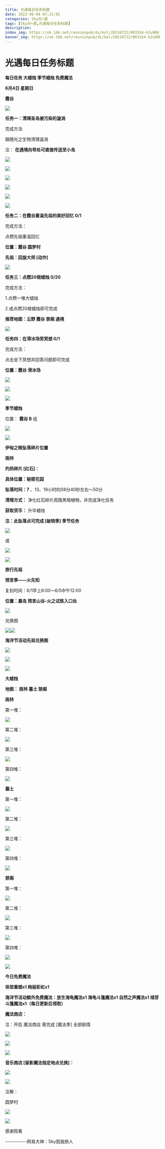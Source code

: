 ```yaml
---
title: 光遇每日任务标题
date: 2023-06-04 07:21:01
categories: Sky光•遇
tags: [Sky光•遇,光遇每日任务标题]
description: 
index_img: https://ok.166.net/reunionpub/ds/kol/20210722/001554-k2u90bj7ay.png?imageView&thumbnail=600x0&type=jpg
banner_img: https://ok.166.net/reunionpub/ds/kol/20210722/001554-k2u90bj7ay.png?imageView&thumbnail=600x0&type=jpg
---
```

# 光遇每日任务标题
**每日任务 大蜡烛 季节蜡烛 免费魔法**

 **6月4日 星期日**

 **霞谷**

![](https://img.166.net/reunionpub/ds/kol/20230604/002140-dcsf7komi3.jpg)

 **任务一：清理圣岛被污染的漩涡**

完成方法

跟随光之生物清理漩涡

注： **在遇境向导处可直接传送至小岛**

![](https://img.166.net/reunionpub/ds/kol/20230603/000407-vk4w6i2afg.jpg)

![](https://img.166.net/reunionpub/ds/kol/20230603/000415-3lecfz7hmg.jpg)

![](https://img.166.net/reunionpub/ds/kol/20230603/000431-wfr129t0gc.jpg)

![](https://img.166.net/reunionpub/ds/kol/20230603/000445-8j2yd7vs0e.jpg)

![](https://img.166.net/reunionpub/ds/kol/20230603/000453-9s3vn0zrhw.jpg)

![](https://img.166.net/reunionpub/ds/kol/20230603/000500-6dh8rcfksz.jpg)

 **任务二：在霞谷重温先祖的美好回忆 0/1**

完成方法：

点燃先祖重温回忆

 **位置：霞谷 圆梦村**

 **先祖：回旋大师 [动作]**

![](https://img.166.net/reunionpub/ds/kol/20230604/000805-fd87bmnalt.jpeg)

 **任务三：点燃20根蜡烛 0/20**

完成方法：

1.点燃一堆大蜡烛

2.或点燃20根蜡烛即可完成

 **推荐地图：云野 霞谷 禁阁 遇境**

![](https://img.166.net/reunionpub/ds/kol/20230604/000829-foh94e2rn0.jpg)

 **任务四：在滑冰场旁冥想 0/1**

完成方法：

点击坐下冥想并回答问题即可完成

 **位置：霞谷 滑冰场**

![](https://img.166.net/reunionpub/ds/kol/20230604/000843-vu2mwplina.jpg)

![](https://img.166.net/reunionpub/ds/kol/20230604/000850-o7vuec248s.jpg)

![](https://img.166.net/reunionpub/ds/kol/20230502/053253-tkp31d0r2j.png)

 **季节蜡烛**

位置： **霞谷 B** 组

![](https://img.166.net/reunionpub/ds/kol/20230603/235938-5fy1qi8tnm.png)

![](https://img.166.net/reunionpub/ds/kol/20230501/003537-boqnslm12s.png)

 **伊甸之眼坠落碎片位置**

 **雨林**

 **灼热碎片 [红石]：**

 **具体位置：秘密花园**

 **坠落时间：7** 、13、19小时的08分40秒左右～50分

 **清理方式：** 净化红石碎片周围黑暗植物，并完成净化任务

 **获取货币：** 升华蜡烛

 **注：此坠落点可完成  [破晓季] 季节任务**

![](https://img.166.net/reunionpub/ds/kol/20230604/002030-qbfv390k1g.png)

或

![](https://img.166.net/reunionpub/ds/kol/20230604/002043-83k5wzls0v.jpg)

![](https://img.166.net/reunionpub/ds/kol/20230501/003537-boqnslm12s.png)

 **旅行先祖**

 **预言季——火先知**

复刻时间：6/1早上6:00～6/5中午12:00

 **位置：晨岛 预言山谷-火之试炼入口处**

![](https://img.166.net/reunionpub/ds/kol/20230601/003149-9nrhui2m03.jpeg)

兑换图

![](https://img.166.net/reunionpub/ds/kol/20230601/003246-cgqy4r9nsa.jpg)![](https://img.166.net/reunionpub/ds/kol/20230501/003537-boqnslm12s.png)

 **海洋节活动先祖兑换图**

![](https://img.166.net/reunionpub/ds/kol/20230520/040300-zap2jkovds.jpg)

![](https://img.166.net/reunionpub/ds/kol/20230520/040310-ofs4cbrjhq.jpg)

![](https://img.166.net/reunionpub/ds/kol/20230501/003537-boqnslm12s.png)

 **大蜡烛**

 **地图： 雨林 暮土 禁阁**

 **雨林**

第一堆：

![](https://img.166.net/reunionpub/ds/kol/20230604/000052-4m3otpsk19.jpeg)

第二堆：

![](https://img.166.net/reunionpub/ds/kol/20230604/000136-a1kqzun9bw.jpeg)

第三堆：

![](https://img.166.net/reunionpub/ds/kol/20230604/000146-spykrtuchs.jpeg)

第四堆：

![](https://img.166.net/reunionpub/ds/kol/20230604/000153-d1h2zs8ij6.jpeg)

 **暮土**

第一堆：

![](https://img.166.net/reunionpub/ds/kol/20230604/000208-9p36b1s2mg.jpeg)

第二堆：

![](https://img.166.net/reunionpub/ds/kol/20230604/000221-c2o51t9hm4.jpeg)

第三堆：

![](https://img.166.net/reunionpub/ds/kol/20230604/000226-nbw5c7g3om.jpeg)

第四堆：

![](https://img.166.net/reunionpub/ds/kol/20230604/000232-wo4jzsr9g7.jpeg)

 **禁阁**

第一堆：

![](https://img.166.net/reunionpub/ds/kol/20230604/000258-mslu58y9wp.jpeg)

第二堆：

![](https://img.166.net/reunionpub/ds/kol/20230604/000304-lfua3o8g2k.jpeg)

第三堆：

![](https://img.166.net/reunionpub/ds/kol/20230604/000311-el5uayk96v.jpeg)

第四堆：

![](https://img.166.net/reunionpub/ds/kol/20230604/000318-shup8cd51f.jpeg)

![](https://img.166.net/reunionpub/ds/kol/20221018/100256-wzutnocka0.png)

 **今日免费魔法**

 **体型重塑x1 绚丽彩虹x1**

 **海洋节活动额外免费魔法：放生海龟魔法x1 海龟斗篷魔法x1 自然之声魔法x1 绿芽斗篷魔法x1（每日更新后领取）**

 **魔法商店：**

注：开启 魔法商店 需完成 [魔法季] 全部剧情

![](https://img.166.net/reunionpub/ds/kol/20221018/100559-oibznvdtus.png)

![](https://img.166.net/reunionpub/ds/kol/20230604/002408-g9hc0yuk4p.jpeg)

![](https://img.166.net/reunionpub/ds/kol/20230520/024526-niy97hflvp.jpeg)

 **音乐商店 [留影魔法指定地点兑换]：**

![](https://img.166.net/reunionpub/ds/kol/20230529/003728-tes529zlmh.jpeg)

![](https://img.166.net/reunionpub/ds/kol/20230502/235738-ls601349yq.png)

注解：

圆梦村

![](https://img.166.net/reunionpub/ds/kol/20230604/002505-w9vr4po3m6.jpeg)

![](https://img.166.net/reunionpub/ds/kol/20230502/235738-ls601349yq.png)

感谢观看

\-----------网易大神：Sky孤独旅人

